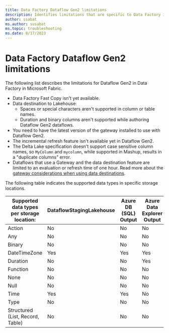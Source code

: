 ```yaml
---
title: Data Factory Dataflow Gen2 limitations
description: Identifies limitations that are specific to Data Factory in Microsoft Fabric Dataflow Gen2 features. 
author: ssabat
ms.author: susabat
ms.topic: troubleshooting    
ms.date: 8/17/2023
---
```


# Data Factory Dataflow Gen2 limitations

The following list describes the limitations for Dataflow Gen2 in Data Factory in Microsoft Fabric.

- Data Factory Fast Copy isn't yet available.
- Data destination to Lakehouse:
  - Spaces or special characters aren't supported in column or table names.
  - Duration and binary columns aren't supported while authoring Dataflow Gen2 dataflows.
- You need to have the latest version of the gateway installed to use with Dataflow Gen2.
- The incremental refresh feature isn't available yet in Dataflow Gen2.
- The Delta Lake specification doesn't support case sensitive column names, so `MyColumn` and `mycolumn`, while supported in Mashup, results in a "duplicate columns" error.
- Dataflows that use a Gateway and the data destination feature are limited to an evaluation or refresh time of one hour. Read more about the [gateway considerations when using data destinations](gateway-considerations-output-destinations.md).

The following table indicates the supported data types in specific storage locations.

| **Supported data types per storage location:**  | DataflowStagingLakehouse | Azure DB (SQL) Output | Azure Data Explorer Output | Fabric Lakehouse (LH) Output | Fabric Warehouse (WH) Output |
|-------------------------------------------------|--------------------------|-----------------------|----------------------------|------------------------------|------------------------------|
| Action                                          | No                       | No                    | No                         | No                           | No                           |
| Any                                             | No                       | No                    | No                         | No                           | No                           |
| Binary                                          | No                       | No                    | No                         | No                           | No                            |
| DateTimeZone                                    | Yes                      | Yes                   | Yes                        | No                           | No                           |
| Duration                                        | No                       | No                    | Yes                        | No                           | No                           |
| Function                                        | No                       | No                    | No                         | No                           | No                           |
| None                                            | No                       | No                    | No                         | No                           | No                           |
| Null                                            | No                       | No                    | No                         | No                           | No                           |
| Time                                            | Yes                      | Yes                   | No                         | No                           | No                           |
| Type                                            | No                       | No                    | No                         | No                           | No                           |
| Structured (List, Record, Table)                | No                       | No                    | No                         | No                           | No                           |
